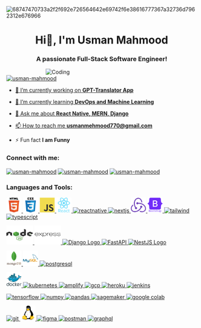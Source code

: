 ![68747470733a2f2f692e726564642e69742f6e38616777367a32736d7962312e676966](https://github.com/usmanX191/usmanX191/assets/123594984/0e7a0a1f-6466-4f6d-b97e-a86d1f8a585c)
<h1 align="center">Hi👋, I'm Usman Mahmood</h1>
<h3 align="center">A passionate Full-Stack Software Engineer!</h3>
<img align="right" alt="Coding" width="400" src="https://cdn.dribbble.com/users/1162077/screenshots/3848914/programmer.gif">


<p align="left"> <a href="https://twitter.com/usmanX191" target="blank"><img src="https://img.shields.io/twitter/follow/usmanX191?logo=twitter&style=for-the-badge" alt="usman-mahmood"   </p>


- 🔭 I’m currently working on **GPT-Translator App**

- 🌱 I’m currently learning **DevOps and Machine Learning**

- 💬 Ask me about **React Native, MERN, Django**

- 📫 How to reach me **usmanmehmood770@gmail.com**

- ⚡ Fun fact **I am Funny**

<h3 align="left">Connect with me:</h3>
<p align="left">
<a href="https://twitter.com/usmanX191" target="blank"><img align="center" src="https://raw.githubusercontent.com/rahuldkjain/github-profile-readme-generator/master/src/images/icons/Social/twitter.svg" alt="usman-mahmood" height="30" width="40" /></a>
<a href="https://linkedin.com/in/usman-mahmood-1b54851a0" target="blank"><img align="center" src="https://raw.githubusercontent.com/rahuldkjain/github-profile-readme-generator/master/src/images/icons/Social/linked-in-alt.svg" alt="usman-mahmood" height="30" width="40" /></a>
<a href="https://instagram.com/usman_x191" target="blank"><img align="center" src="https://raw.githubusercontent.com/rahuldkjain/github-profile-readme-generator/master/src/images/icons/Social/instagram.svg" alt="usman-mahmood" height="30" width="40" /></a>
</p>

<h3 align="left">Languages and Tools:</h3>
<p align="left"> 
<!--   Frontend Technologies -->
  <a href="https://www.w3.org/html/" target="_blank" rel="noreferrer"> <img src="https://raw.githubusercontent.com/devicons/devicon/master/icons/html5/html5-original-wordmark.svg" alt="html5" width="40" height="40"/> </a> 
  <a href="https://www.w3schools.com/css/" target="_blank" rel="noreferrer"> <img src="https://raw.githubusercontent.com/devicons/devicon/master/icons/css3/css3-original-wordmark.svg" alt="css3" width="40" height="40"/> </a> 
  <a href="https://developer.mozilla.org/en-US/docs/Web/JavaScript" target="_blank" rel="noreferrer"> <img src="https://raw.githubusercontent.com/devicons/devicon/master/icons/javascript/javascript-original.svg" alt="javascript" width="40" height="40"/> </a> 
  <a href="https://reactjs.org/" target="_blank" rel="noreferrer"> <img src="https://raw.githubusercontent.com/devicons/devicon/master/icons/react/react-original-wordmark.svg" alt="react" width="40" height="40"/> </a> 
  <a href="https://reactnative.dev/" target="_blank" rel="noreferrer"> <img src="https://reactnative.dev/img/header_logo.svg" alt="reactnative" width="40" height="40"/> </a> 
  <a href="https://nextjs.org/" target="_blank" rel="noreferrer"> <img src="https://cdn.worldvectorlogo.com/logos/nextjs-2.svg" alt="nextjs" width="40" height="40"/> </a> 
  <a href="https://redux.js.org" target="_blank" rel="noreferrer"> <img src="https://raw.githubusercontent.com/devicons/devicon/master/icons/redux/redux-original.svg" alt="redux" width="40" height="40"/> </a> 
  <a href="https://getbootstrap.com" target="_blank" rel="noreferrer"> <img src="https://raw.githubusercontent.com/devicons/devicon/master/icons/bootstrap/bootstrap-plain-wordmark.svg" alt="bootstrap" width="40" height="40"/> </a> 
  <a href="https://tailwindcss.com/" target="_blank" rel="noreferrer"> <img src="https://www.vectorlogo.zone/logos/tailwindcss/tailwindcss-icon.svg" alt="tailwind" width="40" height="40"/> </a> 
<a href="https://www.typescriptlang.org/" target="_blank" rel="noreferrer"> <img src="https://raw.githubusercontent.com/remojansen/logo.ts/master/ts.png" alt="typescript" width="40" height="40"/> </a>

  <!-- Backend Technologies -->
  <a href="https://nodejs.org" target="_blank" rel="noreferrer"> <img src="https://raw.githubusercontent.com/devicons/devicon/master/icons/nodejs/nodejs-original-wordmark.svg" alt="nodejs" width="70" height="50"/> </a> 
  <a href="https://expressjs.com" target="_blank" rel="noreferrer"> <img src="https://raw.githubusercontent.com/devicons/devicon/master/icons/express/express-original-wordmark.svg" alt="express" width="70" height="50"/> </a> 
<a href="https://www.djangoproject.com/" target="_blank" rel="noreferrer"> <img src="https://cdn.worldvectorlogo.com/logos/django.svg" alt="Django Logo" height="40"> </a>
<a href="https://fastapi.tiangolo.com/" target="_blank" rel="noreferrer"> <img src="https://raw.githubusercontent.com/tiangolo/fastapi/master/docs/en/docs/img/logo-margin/logo-teal.png" alt="FastAPI" style="height: 40px; width: auto;" > </a>
<a href="https://nestjs.com/" target="_blank" rel="noreferrer"> <img src="https://nestjs.com/img/logo_text.svg" alt="NestJS Logo" height="40" width = "70"> </a>

  <!-- Databases -->
  <a href="https://www.mongodb.com/" target="_blank" rel="noreferrer"> <img src="https://raw.githubusercontent.com/devicons/devicon/master/icons/mongodb/mongodb-original-wordmark.svg" alt="mongodb" width="40" height="40"/> </a> 
  <a href="https://www.mysql.com/" target="_blank" rel="noreferrer"> <img src="https://raw.githubusercontent.com/devicons/devicon/master/icons/mysql/mysql-original-wordmark.svg" alt="mysql" width="40" height="40"/> </a> 
  <a href="https://www.postgresql.org/" target="_blank" rel="noreferrer"> <img src="placeholder-logo-url.svg" alt="postgresql" width="40" height="40"/> </a> 

  <!-- DevOps and Cloud Services -->
  <a href="https://www.docker.com/" target="_blank" rel="noreferrer"> <img src="https://raw.githubusercontent.com/devicons/devicon/master/icons/docker/docker-original-wordmark.svg" alt="docker" width="40" height="40"/> </a> 
  <a href="https://kubernetes.io/" target="_blank" rel="noreferrer"> <img src="placeholder-logo-url.svg" alt="kubernetes" width="40" height="40"/> </a> 
  <a href="https://aws.amazon.com/amplify/" target="_blank" rel="noreferrer"> <img src="https://docs.amplify.aws/assets/logo-dark.svg" alt="amplify" width="40" height="40"/> </a> 
  <a href="https://cloud.google.com" target="_blank" rel="noreferrer"> <img src="https://www.vectorlogo.zone/logos/google_cloud/google_cloud-icon.svg" alt="gcp" width="40" height="40"/> </a> 
  <a href="https://www.heroku.com/" target="_blank" rel="noreferrer"> <img src="placeholder-logo-url.svg" alt="heroku" width="40" height="40"/> </a> 
  <a href="https://www.jenkins.io/" target="_blank" rel="noreferrer"> <img src="placeholder-logo-url.svg" alt="jenkins" width="40" height="40"/> </a> 

  <!-- Machine Learning and Data Science -->
  <a href="https://www.tensorflow.org" target="_blank" rel="noreferrer"> <img src="https://www.vectorlogo.zone/logos/tensorflow/tensorflow-icon.svg" alt="tensorflow" width="40" height="40"/> </a> 
  <a href="https://numpy.org/" target="_blank" rel="noreferrer"> <img src="placeholder-logo-url.svg" alt="numpy" width="40" height="40"/> </a> 
  <a href="https://pandas.pydata.org/" target="_blank" rel="noreferrer"> <img src="placeholder-logo-url.svg" alt="pandas" width="40" height="40"/> </a> 
  <a href="https://aws.amazon.com/sagemaker/" target="_blank" rel="noreferrer"> <img src="placeholder-logo-url.svg" alt="sagemaker" width="40" height="40"/> </a> 
  <a href="https://colab.research.google.com/" target="_blank" rel="noreferrer"> <img src="placeholder-logo-url.svg" alt="google colab" width="40" height="40"/> </a> 

  <!-- Other Technologies -->
  <a href="https://git-scm.com/" target="_blank" rel="noreferrer"> <img src="https://www.vectorlogo.zone/logos/git-scm/git-scm-icon.svg" alt="git" width="40" height="40"/> </a> 
  <a href="https://www.linux.org/" target="_blank" rel="noreferrer"> <img src="https://raw.githubusercontent.com/devicons/devicon/master/icons/linux/linux-original.svg" alt="linux" width="40" height="40"/> </a> 
  <a href="https://www.figma.com/" target="_blank" rel="noreferrer"> <img src="https://www.vectorlogo.zone/logos/figma/figma-icon.svg" alt="figma" width="40" height="40"/> </a> 
  <a href="https://postman.com" target="_blank" rel="noreferrer"> <img src="https://www.vectorlogo.zone/logos/getpostman/getpostman-icon.svg" alt="postman" width="40" height="40"/> </a> 
  <a href="https://graphql.org" target="_blank" rel="noreferrer"> <img src="https://www.vectorlogo.zone/logos/graphql/graphql-icon.svg" alt="graphql" width="40" height="40"/> </a> 
</p>


